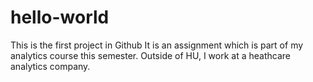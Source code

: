 # hello-world
This is the first project in Github
It is an assignment which is part of my analytics course this semester. Outside of HU, I work at a heathcare analytics company.
